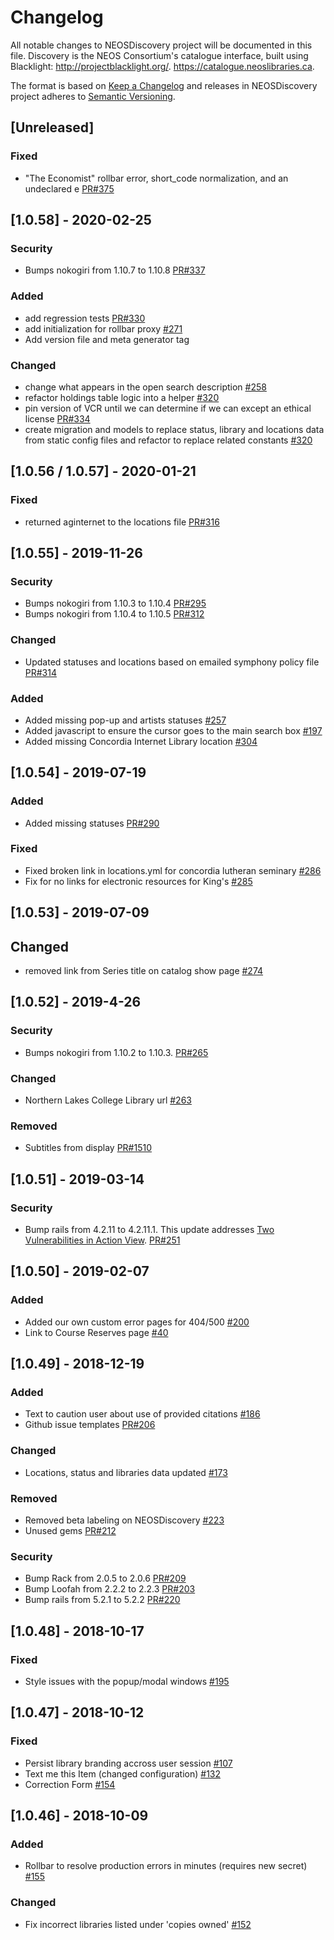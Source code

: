 # Changelog
All notable changes to NEOSDiscovery project will be documented in this file. Discovery is the NEOS Consortium's catalogue interface, built using Blacklight: http://projectblacklight.org/. https://catalogue.neoslibraries.ca.

The format is based on [Keep a Changelog](http://keepachangelog.com/en/1.0.0/)
and releases in NEOSDiscovery project adheres to [Semantic Versioning](http://semver.org/spec/v2.0.0.html).

## [Unreleased]

### Fixed
-  "The Economist" rollbar error, short_code normalization, and an undeclared e [PR#375](https://github.com/ualbertalib/NEOSDiscovery/pull/375)

## [1.0.58] - 2020-02-25

### Security
- Bumps nokogiri from 1.10.7 to 1.10.8 [PR#337](https://github.com/ualbertalib/NEOSDiscovery/pull/337)

### Added
- add regression tests [PR#330](https://github.com/ualbertalib/NEOSDiscovery/pull/330)
- add initialization for rollbar proxy [#271](https://github.com/ualbertalib/NEOSDiscovery/issues/271)
- Add version file and meta generator tag 

### Changed
- change what appears in the open search description [#258](https://github.com/ualbertalib/NEOSDiscovery/issues/258)
- refactor holdings table logic into a helper [#320](https://github.com/ualbertalib/NEOSDiscovery/issues/320)
- pin version of VCR until we can determine if we can except an ethical license [PR#334](https://github.com/ualbertalib/NEOSDiscovery/pull/334)
- create migration and models to replace status, library and locations data from static config files and refactor to replace related constants [#320](https://github.com/ualbertalib/NEOSDiscovery/issues/320)

## [1.0.56 / 1.0.57] - 2020-01-21

### Fixed
- returned aginternet to the locations file [PR#316](https://github.com/ualbertalib/NEOSDiscovery/pull/316)

## [1.0.55] - 2019-11-26
### Security
- Bumps nokogiri from 1.10.3 to 1.10.4 [PR#295](https://github.com/ualbertalib/NEOSDiscovery/pull/295)
- Bumps nokogiri from 1.10.4 to 1.10.5 [PR#312](https://github.com/ualbertalib/NEOSDiscovery/pull/312)

### Changed
- Updated statuses and locations based on emailed symphony policy file [PR#314](https://github.com/ualbertalib/NEOSDiscovery/pull/314)

### Added
- Added missing pop-up and artists statuses [#257](https://github.com/ualbertalib/NEOSDiscovery/issues/257)
- Added javascript to ensure the cursor goes to the main search box [#197](https://github.com/ualbertalib/NEOSDiscovery/issues/197)
- Added missing Concordia Internet Library location [#304](https://github.com/ualbertalib/NEOSDiscovery/issues/304)

## [1.0.54] - 2019-07-19

### Added
- Added missing statuses [PR#290](https://github.com/ualbertalib/NEOSDiscovery/pull/290)

### Fixed
- Fixed broken link in locations.yml for concordia lutheran seminary [#286](https://github.com/ualbertalib/NEOSDiscovery/issues/286)
- Fix for no links for electronic resources for King's [#285](https://github.com/ualbertalib/NEOSDiscovery/issues/285)

## [1.0.53] - 2019-07-09

## Changed
- removed link from Series title on catalog show page [#274](https://github.com/ualbertalib/NEOSDiscovery/issues/274)

## [1.0.52] - 2019-4-26

### Security
- Bumps nokogiri from 1.10.2 to 1.10.3. [PR#265](https://github.com/ualbertalib/NEOSDiscovery/pull/265)

### Changed
- Northern Lakes College Library url [#263](https://github.com/ualbertalib/NEOSDiscovery/issues/263)

### Removed
-  Subtitles from display [PR#1510](https://github.com/ualbertalib/discovery/pull/1510)

## [1.0.51] - 2019-03-14
### Security
- Bump rails from 4.2.11 to 4.2.11.1. This update addresses [Two Vulnerabilities in Action View](https://weblog.rubyonrails.org/2019/3/13/Rails-4-2-5-1-5-1-6-2-have-been-released/). [PR#251](https://github.com/ualbertalib/NEOSDiscovery/pull/251)

## [1.0.50] - 2019-02-07
### Added
-  Added our own custom error pages for 404/500 [#200](https://github.com/ualbertalib/NEOSDiscovery/issues/200)
-  Link to Course Reserves page [#40](https://github.com/ualbertalib/NEOSDiscovery/issues/40)

## [1.0.49] - 2018-12-19
### Added 
- Text to caution user about use of provided citations [#186](https://github.com/ualbertalib/NEOSDiscovery/issues/186)
- Github issue templates [PR#206](https://github.com/ualbertalib/NEOSDiscovery/pull/206)

### Changed
- Locations, status and libraries data updated [#173](https://github.com/ualbertalib/NEOSDiscovery/issues/173)

### Removed
- Removed beta labeling on NEOSDiscovery [#223](https://github.com/ualbertalib/NEOSDiscovery/issues/223)
- Unused gems [PR#212](https://github.com/ualbertalib/NEOSDiscovery/pull/212)

### Security
- Bump Rack from 2.0.5 to 2.0.6 [PR#209](https://github.com/ualbertalib/NEOSDiscovery/pull/209)
- Bump Loofah from 2.2.2 to 2.2.3 [PR#203](https://github.com/ualbertalib/NEOSDiscovery/pull/203)
- Bump rails from 5.2.1 to 5.2.2 [PR#220](https://github.com/ualbertalib/NEOSDiscovery/pull/220)

## [1.0.48] - 2018-10-17
### Fixed
- Style issues with the popup/modal windows [#195](https://github.com/ualbertalib/NEOSDiscovery/issues/195)

## [1.0.47] - 2018-10-12
### Fixed
- Persist library branding accross user session [#107](https://github.com/ualbertalib/NEOSDiscovery/issues/107)
- Text me this Item (changed configuration) [#132](https://github.com/ualbertalib/NEOSDiscovery/issues/132)
- Correction Form [#154](https://github.com/ualbertalib/NEOSDiscovery/issues/154)

## [1.0.46] - 2018-10-09
### Added
- Rollbar to resolve production errors in minutes (requires new secret) [#155](https://github.com/ualbertalib/discovery/issues/1287)

### Changed
- Fix incorrect libraries listed under 'copies owned' [#152](https://github.com/ualbertalib/NEOSDiscovery/issues/152)
